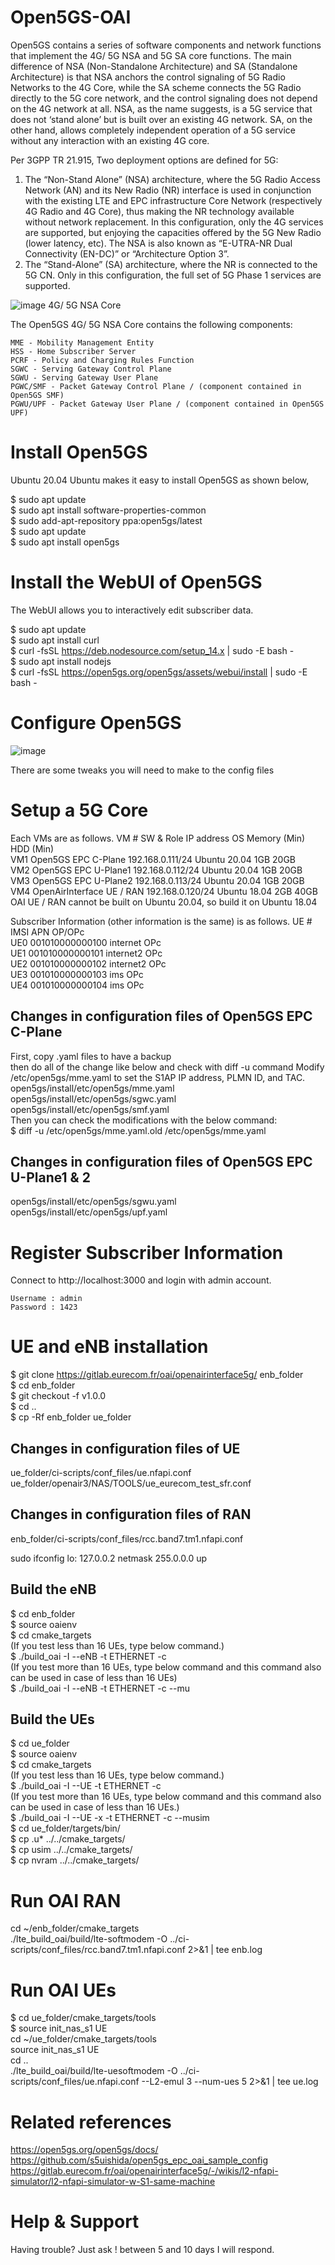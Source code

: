 # Open5GS-OAI
Open5GS contains a series of software components and network functions that implement the 4G/ 5G NSA and 5G SA core functions.
The main difference of NSA (Non-Standalone Architecture) and SA (Standalone Architecture) is that NSA anchors the control signaling of 5G Radio Networks to the 4G Core, while the SA scheme connects the 5G Radio directly to the 5G core network, and the control signaling does not depend on the 4G network at all. NSA, as the name suggests, is a 5G service that does not ‘stand alone’ but is built over an existing 4G network. SA, on the other hand, allows completely independent operation of a 5G service without any interaction with an existing 4G core.

 
Per 3GPP TR 21.915, Two deployment options are defined for 5G: 

1. The “Non-Stand Alone” (NSA) architecture, where the 5G Radio Access Network (AN) and its New Radio (NR) interface is used in conjunction with the existing LTE and EPC infrastructure Core Network (respectively 4G Radio and 4G Core), thus making the NR technology available without network replacement. In this configuration, only the 4G services are supported, but enjoying the capacities offered by the 5G New Radio (lower latency, etc). The NSA is also known as “E-UTRA-NR Dual Connectivity (EN-DC)” or “Architecture Option 3”.
2. The “Stand-Alone” (SA) architecture, where the NR is connected to the 5G CN. Only in this configuration, the full set of 5G Phase 1 services are supported. 

![image](https://user-images.githubusercontent.com/87240174/131412506-1de0a508-a656-4b20-b0d9-41a76a8ff43e.png)
4G/ 5G NSA Core

The Open5GS 4G/ 5G NSA Core contains the following components:

    MME - Mobility Management Entity
    HSS - Home Subscriber Server
    PCRF - Policy and Charging Rules Function
    SGWC - Serving Gateway Control Plane
    SGWU - Serving Gateway User Plane
    PGWC/SMF - Packet Gateway Control Plane / (component contained in Open5GS SMF)
    PGWU/UPF - Packet Gateway User Plane / (component contained in Open5GS UPF)
# Install Open5GS
Ubuntu 20.04
Ubuntu makes it easy to install Open5GS as shown below,

 $ sudo apt update   
 $ sudo apt install software-properties-common   
 $ sudo add-apt-repository ppa:open5gs/latest   
 $ sudo apt update   
 $ sudo apt install open5gs   

# Install the WebUI of Open5GS
The WebUI allows you to interactively edit subscriber data. 

  $ sudo apt update   
  $ sudo apt install curl    
  $ curl -fsSL https://deb.nodesource.com/setup_14.x | sudo -E bash -   
  $ sudo apt install nodejs   
  $ curl -fsSL https://open5gs.org/open5gs/assets/webui/install | sudo -E bash -   
 
 
 # Configure Open5GS
 ![image](https://user-images.githubusercontent.com/87240174/131413358-46d15cf1-1302-4082-8344-a621cdcd7a4a.png)

 There are some tweaks you will need to make to the config files
# Setup a 5G Core
Each VMs are as follows.
 VM # 	SW & Role 	IP address 	OS 	Memory (Min) 	HDD (Min)  
 VM1 	Open5GS EPC C-Plane 	192.168.0.111/24 	Ubuntu 20.04 	1GB 	20GB  
 VM2 	Open5GS EPC U-Plane1 	192.168.0.112/24 	Ubuntu 20.04 	1GB 	20GB  
 VM3 	Open5GS EPC U-Plane2 	192.168.0.113/24 	Ubuntu 20.04 	1GB 	20GB  
 VM4 	OpenAirInterface UE / RAN 	192.168.0.120/24 	Ubuntu 18.04 	2GB 	40GB  
 OAI UE / RAN cannot be built on Ubuntu 20.04, so build it on Ubuntu 18.04  

Subscriber Information (other information is the same) is as follows.
  UE # 	IMSI 	APN 	OP/OPc  
  UE0 	001010000000100 	internet 	OPc  
  UE1 	001010000000101 	internet2 	OPc  
  UE2 	001010000000102 	internet2 	OPc  
  UE3 	001010000000103 	ims 	OPc  
  UE4 	001010000000104 	ims 	OPc  
 ## Changes in configuration files of Open5GS EPC C-Plane
 First, copy .yaml files to have a backup  
 then do all of the change like below and check with diff -u command
 Modify /etc/open5gs/mme.yaml to set the S1AP IP address, PLMN ID, and TAC.
 open5gs/install/etc/open5gs/mme.yaml  
 open5gs/install/etc/open5gs/sgwc.yaml  
 open5gs/install/etc/open5gs/smf.yaml  
 Then you can check the modifications with the below command:  
 $ diff -u /etc/open5gs/mme.yaml.old /etc/open5gs/mme.yaml  
 ## Changes in configuration files of Open5GS EPC U-Plane1 & 2  
 open5gs/install/etc/open5gs/sgwu.yaml  
 open5gs/install/etc/open5gs/upf.yaml  
 
 # Register Subscriber Information

Connect to http://localhost:3000 and login with admin account.  

    Username : admin
    Password : 1423

 
 # UE and eNB installation
$ git clone https://gitlab.eurecom.fr/oai/openairinterface5g/ enb_folder  
$ cd enb_folder  
$ git checkout -f v1.0.0  
$ cd ..  
$ cp -Rf enb_folder ue_folder  
## Changes in configuration files of UE

ue_folder/ci-scripts/conf_files/ue.nfapi.conf  
ue_folder/openair3/NAS/TOOLS/ue_eurecom_test_sfr.conf  

## Changes in configuration files of RAN

enb_folder/ci-scripts/conf_files/rcc.band7.tm1.nfapi.conf  

sudo ifconfig lo: 127.0.0.2 netmask 255.0.0.0 up  

## Build the eNB

$ cd enb_folder  
$ source oaienv  
$ cd cmake_targets  
(If you test less than 16 UEs, type below command.)  
$ ./build_oai -I --eNB -t ETHERNET -c  
(If you test more than 16 UEs, type below command and this command also can be used in case of less than 16 UEs)  
$ ./build_oai -I --eNB -t ETHERNET -c --mu  

##  Build the UEs

$ cd ue_folder  
$ source oaienv  
$ cd cmake_targets  
(If you test less than 16 UEs, type below command.)  
$ ./build_oai -I --UE -t ETHERNET -c  
(If you test more than 16 UEs, type below command and this command also can be used in case of less than 16 UEs.)  
$ ./build_oai -I --UE  -x -t ETHERNET -c --musim  
$ cd ue_folder/targets/bin/  
$ cp .u* ../../cmake_targets/  
$ cp usim ../../cmake_targets/  
$ cp nvram ../../cmake_targets/  

# Run OAI RAN

cd ~/enb_folder/cmake_targets  
./lte_build_oai/build/lte-softmodem -O ../ci-scripts/conf_files/rcc.band7.tm1.nfapi.conf 2>&1 | tee enb.log  
# Run OAI UEs

$ cd ue_folder/cmake_targets/tools  
$ source init_nas_s1 UE  
cd ~/ue_folder/cmake_targets/tools  
source init_nas_s1 UE  
cd ..  
./lte_build_oai/build/lte-uesoftmodem -O ../ci-scripts/conf_files/ue.nfapi.conf --L2-emul 3 --num-ues 5 2>&1 | tee ue.log  

# Related references
https://open5gs.org/open5gs/docs/  
https://github.com/s5uishida/open5gs_epc_oai_sample_config  
https://gitlab.eurecom.fr/oai/openairinterface5g/-/wikis/l2-nfapi-simulator/l2-nfapi-simulator-w-S1-same-machine

# Help & Support
Having trouble?
Just ask ! between 5 and 10 days I will respond.

